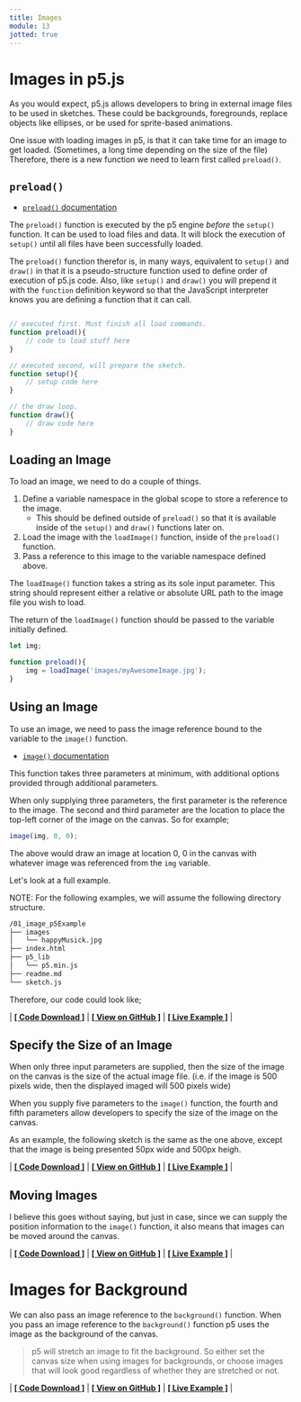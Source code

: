 ```yaml
---
title: Images
module: 13
jotted: true
---
```


# Images in p5.js

As you would expect, p5.js allows developers to bring in external image files to be used in sketches. These could be backgrounds, foregrounds, replace objects like ellipses, or be used for sprite-based animations.

One issue with loading images in p5, is that it can take time for an image to get loaded. (Sometimes, a long time depending on the size of the file) Therefore, there is a new function we need to learn first called `preload()`.

## `preload()`

- [`preload()` documentation](https://p5js.org/reference/#/p5/preload)

The `preload()` function is executed by the p5 engine _before_ the `setup()` function. It can be used to load files and data. It will block the execution of `setup()` until all files have been successfully loaded.

The `preload()` function therefor is, in many ways, equivalent to `setup()` and `draw()` in that it is a pseudo-structure function used to define order of execution of p5.js code. Also, like `setup()` and `draw()` you will prepend it with the `function` definition keyword so that the JavaScript interpreter knows you are defining a function that it can call.

```js

// executed first. Must finish all load commands.
function preload(){
    // code to load stuff here
}

// executed second, will prepare the sketch.
function setup(){
    // setup code here
}

// the draw loop.
function draw(){
    // draw code here
}
```

## Loading an Image

To load an image, we need to do a couple of things.

1. Define a variable namespace in the global scope to store a reference to the image.
    - This should be defined outside of `preload()` so that it is available inside of the `setup()` and `draw()` functions later on.
2. Load the image with the `loadImage()` function, inside of the `preload()` function.
3. Pass a reference to this image to the variable namespace defined above.

The `loadImage()` function takes a string as its sole input parameter. This string should represent either a relative or absolute URL path to the image file you wish to load.

The return of the `loadImage()` function should be passed to the variable initially defined.

```js
let img;

function preload(){
    img = loadImage('images/myAwesomeImage.jpg');
}
```

## Using an Image

To use an image, we need to pass the image reference bound to the variable to the `image()` function.

- [`image()` documentation](https://p5js.org/reference/#/p5/image)

This function takes three parameters at minimum, with additional options provided through additional parameters.

When only supplying three parameters, the first parameter is the reference to the image. The second and third parameter are the location to place the top-left corner of the image on the canvas. So for example;

```js
image(img, 0, 0);
```

The above would draw an image at location 0, 0 in the canvas with whatever image was referenced from the `img` variable.

Let's look at a full example.

NOTE: For the following examples, we will assume the following directory structure.

```bash
/01_image_p5Example
├── images
│   └── happyMusick.jpg
├── index.html
├── p5_lib
│   └── p5.min.js
├── readme.md
└── sketch.js
```

Therefore, our code could look like;


<div id="jotted-demo-1" class="jotted-theme-stacked" frameheight="600px" ></div>

<script>
    new Jotted(document.querySelector("#jotted-demo-1"), {
    files: [
        {
            type: "js",
            hide: false,
            url:"https://raw.githubusercontent.com/Montana-Media-Arts/120_CreativeCoding/master/lecture_code/13/01_image_01/sketch.js"
        },
        {
            type: "html",
            hide: true,
            url:"../../../p5_resources/index.html"
        }
    ],
    showBlank: false,
    showResult: true,
    plugins: [
        { name: 'ace', options: { "maxLines": 100 } },
        // { name: 'console', options: { autoClear: true } },
    ]
});
</script>

| [**[ Code Download ]**](https://github.com/Montana-Media-Arts/120_CreativeCoding/raw/master/lecture_code/13/01_image_01/01_image_01.zip) | [**[ View on GitHub ]**](https://github.com/Montana-Media-Arts/120_CreativeCoding/raw/master/lecture_code/13/01_image_01/) | [**[ Live Example ]**](https://montana-media-arts.github.io/120_CreativeCoding/lecture_code/13/01_image_01/) |


## Specify the Size of an Image

When only three input parameters are supplied, then the size of the image on the canvas is the size of the actual image file. (i.e. if the image is 500 pixels wide, then the displayed imaged will 500 pixels wide)

When you supply five parameters to the `image()` function, the fourth and fifth parameters allow developers to specify the size of the image on the canvas.

As an example, the following sketch is the same as the one above, except that the image is being presented 50px wide and 500px heigh.



<div id="jotted-demo-2" class="jotted-theme-stacked" frameheight="600px" ></div>

<script>
    new Jotted(document.querySelector("#jotted-demo-2"), {
    files: [
        {
            type: "js",
            hide: false,
            url:"https://raw.githubusercontent.com/Montana-Media-Arts/120_CreativeCoding/master/lecture_code/13/01_image_02/sketch.js"
        },
        {
            type: "html",
            hide: true,
            url:"../../../p5_resources/index.html"
        }
    ],
    showBlank: false,
    showResult: true,
    plugins: [
        { name: 'ace', options: { "maxLines": 100 } },
        // { name: 'console', options: { autoClear: true } },
    ]
});
</script>

| [**[ Code Download ]**](https://github.com/Montana-Media-Arts/120_CreativeCoding/raw/master/lecture_code/13/01_image_02/01_image_02.zip) | [**[ View on GitHub ]**](https://github.com/Montana-Media-Arts/120_CreativeCoding/raw/master/lecture_code/13/01_image_02/) | [**[ Live Example ]**](https://montana-media-arts.github.io/120_CreativeCoding/lecture_code/13/01_image_02/) |

## Moving Images

I believe this goes without saying, but just in case, since we can supply the position information to the `image()` function, it also means that images can be moved around the canvas.



<div id="jotted-demo-4" class="jotted-theme-stacked" frameheight="600px" ></div>

<script>
    new Jotted(document.querySelector("#jotted-demo-4"), {
    files: [
        {
            type: "js",
            hide: false,
            url:"https://raw.githubusercontent.com/Montana-Media-Arts/120_CreativeCoding/master/lecture_code/13/01_image_03/sketch.js"
        },
        {
            type: "html",
            hide: true,
            url:"../../../p5_resources/index.html"
        }
    ],
    showBlank: false,
    showResult: true,
    plugins: [
        { name: 'ace', options: { "maxLines": 100 } },
        // { name: 'console', options: { autoClear: true } },
    ]
});
</script>

| [**[ Code Download ]**](https://github.com/Montana-Media-Arts/120_CreativeCoding/raw/master/lecture_code/13/01_image_03/01_image_03.zip) | [**[ View on GitHub ]**](https://github.com/Montana-Media-Arts/120_CreativeCoding/raw/master/lecture_code/13/01_image_03/) | [**[ Live Example ]**](https://montana-media-arts.github.io/120_CreativeCoding/lecture_code/13/01_image_03/) |




# Images for Background

We can also pass an image reference to the `background()` function. When you pass an image reference to the `background()` function p5 uses the image as the background of the canvas.

> p5 will stretch an image to fit the background. So either set the canvas size when using images for backgrounds, or choose images that will look good regardless of whether they are stretched or not.



<div id="jotted-demo-3" class="jotted-theme-stacked" frameheight="600px" ></div>

<script>
    new Jotted(document.querySelector("#jotted-demo-3"), {
    files: [
        {
            type: "js",
            hide: false,
            url:"https://raw.githubusercontent.com/Montana-Media-Arts/120_CreativeCoding/master/lecture_code/13/02_bgImage_01/sketch.js"
        },
        {
            type: "html",
            hide: true,
            url:"../../../p5_resources/index.html"
        }
    ],
    showBlank: false,
    showResult: true,
    plugins: [
        { name: 'ace', options: { "maxLines": 100 } },
        // { name: 'console', options: { autoClear: true } },
    ]
});
</script>

| [**[ Code Download ]**](https://github.com/Montana-Media-Arts/120_CreativeCoding/raw/master/lecture_code/13/02_bgImage_01/02_bgImage_01.zip) | [**[ View on GitHub ]**](https://github.com/Montana-Media-Arts/120_CreativeCoding/raw/master/lecture_code/13/02_bgImage_01/) | [**[ Live Example ]**](https://montana-media-arts.github.io/120_CreativeCoding/lecture_code/13/02_bgImage_01/) |
